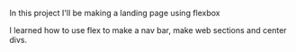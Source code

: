 In this project I'll be making a landing page using flexbox

I learned how to use flex to make a nav bar, make web sections and center divs.